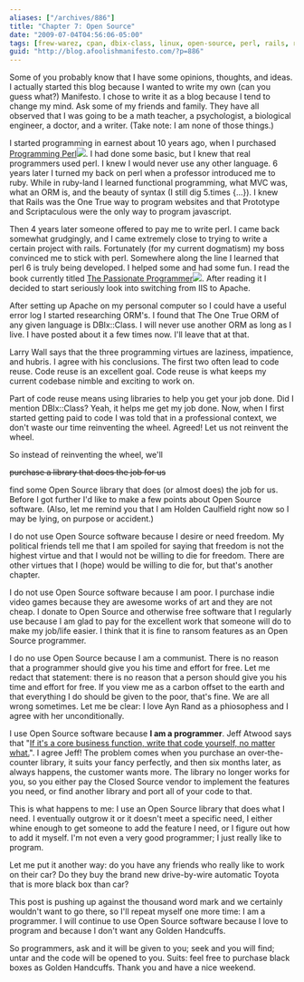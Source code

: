 ```yaml
---
aliases: ["/archives/886"]
title: "Chapter 7: Open Source"
date: "2009-07-04T04:56:06-05:00"
tags: [frew-warez, cpan, dbix-class, linux, open-source, perl, rails, ruby]
guid: "http://blog.afoolishmanifesto.com/?p=886"
---
```

Some of you probably know that I have some opinions, thoughts, and ideas. I actually started this blog because I wanted to write my own (can you guess what?) Manifesto. I chose to write it as a blog because I tend to change my mind. Ask some of my friends and family. They have all observed that I was going to be a math teacher, a psychologist, a biological engineer, a doctor, and a writer. (Take note: I am none of those things.)

I started programming in earnest about 10 years ago, when I purchased [Programming Perl](http://www.amazon.com/gp/product/0596000278?ie=UTF8&tag=afooman-20&linkCode=as2&camp=1789&creative=390957&creativeASIN=0596000278)![](http://www.assoc-amazon.com/e/ir?t=afooman-20&l=as2&o=1&a=0596000278). I had done some basic, but I knew that real programmers used perl. I knew I would never use any other language. 6 years later I turned my back on perl when a professor introduced me to ruby. While in ruby-land I learned functional programming, what MVC was, what an ORM is, and the beauty of syntax (I still dig 5.times \{...\}). I knew that Rails was the One True way to program websites and that Prototype and Scriptaculous were the only way to program javascript.

Then 4 years later someone offered to pay me to write perl. I came back somewhat grudgingly, and I came extremely close to trying to write a certain project with rails. Fortunately (for my current dogmatism) my boss convinced me to stick with perl. Somewhere along the line I learned that perl 6 is truly being developed. I helped some and had some fun. I read the book currently titled [The Passionate Programmer](http://www.amazon.com/gp/product/1934356344?ie=UTF8&tag=afooman-20&linkCode=as2&camp=1789&creative=390957&creativeASIN=1934356344)![](http://www.assoc-amazon.com/e/ir?t=afooman-20&l=as2&o=1&a=1934356344). After reading it I decided to start seriously look into switching from IIS to Apache.

After setting up Apache on my personal computer so I could have a useful error log I started researching ORM's. I found that The One True ORM of any given language is DBIx::Class. I will never use another ORM as long as I live. I have posted about it a few times now. I'll leave that at that.

Larry Wall says that the three programming virtues are laziness, impatience, and hubris. I agree with his conclusions. The first two often lead to code reuse. Code reuse is an excellent goal. Code reuse is what keeps my current codebase nimble and exciting to work on.

Part of code reuse means using libraries to help you get your job done. Did I mention DBIx::Class? Yeah, it helps me get my job done. Now, when I first started getting paid to code I was told that in a professional context, we don't waste our time reinventing the wheel. Agreed! Let us not reinvent the wheel.

So instead of reinventing the wheel, we'll

<del>purchase a library that does the job for us</del>

find some Open Source library that does (or almost does) the job for us. Before I got further I'd like to make a few points about Open Source software. (Also, let me remind you that I am Holden Caulfield right now so I may be lying, on purpose or accident.)

I do not use Open Source software because I desire or need freedom. My political friends tell me that I am spoiled for saying that freedom is not the highest virtue and that I would not be willing to die for freedom. There are other virtues that I (hope) would be willing to die for, but that's another chapter.

I do not use Open Source software because I am poor. I purchase indie video games because they are awesome works of art and they are not cheap. I donate to Open Source and otherwise free software that I regularly use because I am glad to pay for the excellent work that someone will do to make my job/life easier. I think that it is fine to ransom features as an Open Source programmer.

I do no use Open Source because I am a communist. There is no reason that a programmer should give you his time and effort for free. Let me redact that statement: there is no reason that a person should give you his time and effort for free. If you view me as a carbon offset to the earth and that everything I do should be given to the poor, that's fine. We are all wrong sometimes. Let me be clear: I love Ayn Rand as a phiosophess and I agree with her unconditionally.

I use Open Source software because **I am a programmer**. Jeff Atwood says that "[If it's a core business function, write that code yourself, no matter what.](http://www.codinghorror.com/blog/archives/001172.html)". I agree Jeff! The problem comes when you purchase an over-the-counter library, it suits your fancy perfectly, and then six months later, as always happens, the customer wants more. The library no longer works for you, so you either pay the Closed Source vendor to implement the features you need, or find another library and port all of your code to that.

This is what happens to me: I use an Open Source library that does what I need. I eventually outgrow it or it doesn't meet a specific need, I either whine enough to get someone to add the feature I need, or I figure out how to add it myself. I'm not even a very good programmer; I just really like to program.

Let me put it another way: do you have any friends who really like to work on their car? Do they buy the brand new drive-by-wire automatic Toyota that is more black box than car?

This post is pushing up against the thousand word mark and we certainly wouldn't want to go there, so I'll repeat myself one more time: I am a programmer. I will continue to use Open Source software because I love to program and because I don't want any Golden Handcuffs.

So programmers, ask and it will be given to you; seek and you will find; untar and the code will be opened to you. Suits: feel free to purchase black boxes as Golden Handcuffs. Thank you and have a nice weekend.
